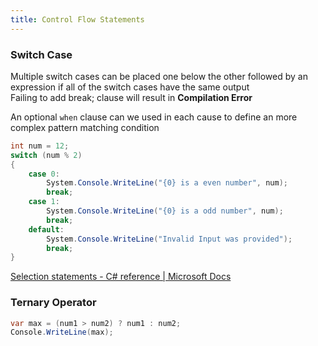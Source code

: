 ```yaml
---
title: Control Flow Statements
---
```


### Switch Case

Multiple switch cases can be placed one below the other followed by an expression if all of the switch cases have the same output  
Failing to add break; clause will result in **Compilation Error**

An optional `when` clause can we used in each cause to define an more complex pattern matching condition

````csharp
int num = 12;
switch (num % 2)
{
    case 0:
        System.Console.WriteLine("{0} is a even number", num);
        break;
    case 1:
        System.Console.WriteLine("{0} is a odd number", num);
        break;
    default:
        System.Console.WriteLine("Invalid Input was provided");
        break;
}
````

[Selection statements - C# reference | Microsoft Docs](https://docs.microsoft.com/en-us/dotnet/csharp/language-reference/statements/selection-statements)

### Ternary Operator

````csharp
var max = (num1 > num2) ? num1 : num2;
Console.WriteLine(max);
````